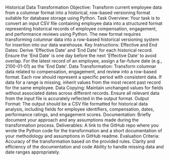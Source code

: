 Historical Data Transformation
Objective: Transform current employee data from a columnar format into a historical, row-based versioning format suitable for database storage using Python.
Task Overview: Your task is to convert an input CSV file containing employee data into a structured format representing historical records of employee compensation, engagement, and performance reviews using Python. The new format requires transforming columnar data into a row-based historical versioning system for insertion into our data warehouse.
Key Instructions:
Effective and End Dates:
Derive 'Effective Date' and 'End Date' for each historical record.
Ensure the 'End Date' is one day before the next 'Effective Date' to avoid overlap.
For the latest record of an employee, assign a far-future date (e.g., 2100-01-01) as the 'End Date'.
Data Transformation:
Transform columnar data related to compensation, engagement, and review into a row-based format.
Each row should represent a specific period with consistent data.
If data for a range is missing, inherit values from the most recent past record for the same employee.
Data Copying:
Maintain unchanged values for fields without associated dates across different records.
Ensure all relevant data from the input file is accurately reflected in the output format.
Output Format:
The output should be a CSV file formatted for historical data analysis, including fields for employee identifiers, compensation, dates, performance ratings, and engagement scores.
Documentation:
Briefly document your approach and any assumptions made during the transformation process.
Deliverables:
A link to the GitHub repo where you wrote the Python code for the transformation and a short documentation of your methodology and assumptions in GitHub readme.
Evaluation Criteria:
Accuracy of the transformation based on the provided rules.
Clarity and efficiency of the documentation and code
Ability to handle missing data and date ranges appropriately.

